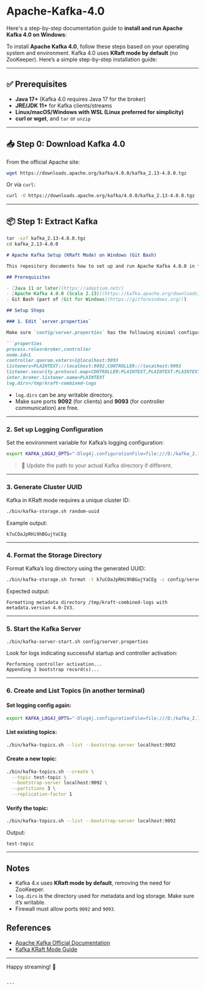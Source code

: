 # Apache-Kafka-4.0
Here's a step-by-step documentation guide to **install and run Apache Kafka 4.0 on Windows**:

To install **Apache Kafka 4.0**, follow these steps based on your operating system and environment. Kafka 4.0 uses **KRaft mode by default** (no ZooKeeper). Here’s a simple step-by-step installation guide:

---

## ✅ Prerequisites

* **Java 17+** (Kafka 4.0 requires Java 17 for the broker)
* **JRE/JDK 11+** for Kafka clients/streams
* **Linux/macOS/Windows with WSL (Linux preferred for simplicity)**
* **curl or wget**, and `tar` or `unzip`

---

## 📥 Step 0: Download Kafka 4.0

From the official Apache site:

```bash
wget https://downloads.apache.org/kafka/4.0.0/kafka_2.13-4.0.0.tgz
```

Or via `curl`:

```bash
curl -O https://downloads.apache.org/kafka/4.0.0/kafka_2.13-4.0.0.tgz
```

---

## 📦 Step 1: Extract Kafka

```bash
tar -xzf kafka_2.13-4.0.0.tgz
cd kafka_2.13-4.0.0
```

````markdown
# Apache Kafka Setup (KRaft Mode) on Windows (Git Bash)

This repository documents how to set up and run Apache Kafka 4.0.0 in **KRaft mode** (without ZooKeeper) on Windows using Git Bash.

## Prerequisites

- [Java 11 or later](https://adoptium.net/)
- [Apache Kafka 4.0.0 (Scala 2.13)](https://kafka.apache.org/downloads)
- Git Bash (part of [Git for Windows](https://gitforwindows.org/))

## Setup Steps

### 1. Edit `server.properties`

Make sure `config/server.properties` has the following minimal configuration for **KRaft mode**:

```properties
process.roles=broker,controller
node.id=1
controller.quorum.voters=1@localhost:9093
listeners=PLAINTEXT://localhost:9092,CONTROLLER://localhost:9093
listener.security.protocol.map=CONTROLLER:PLAINTEXT,PLAINTEXT:PLAINTEXT
inter.broker.listener.name=PLAINTEXT
log.dirs=/tmp/kraft-combined-logs
````

* `log.dirs` can be any writable directory.
* Make sure ports **9092** (for clients) and **9093** (for controller communication) are free.

---

### 2. Set up Logging Configuration

Set the environment variable for Kafka’s logging configuration:

```bash
export KAFKA_LOG4J_OPTS="-Dlog4j.configurationFile=file:///D:/kafka_2.13-4.0.0/config/tools-log4j2.yaml"
```

> 📝 Update the path to your actual Kafka directory if different.

---

### 3. Generate Cluster UUID

Kafka in KRaft mode requires a unique cluster ID:

```bash
./bin/kafka-storage.sh random-uuid
```

Example output:

```
k7uCOaJpRHi9hBGujYaCEg
```

---

### 4. Format the Storage Directory

Format Kafka’s log directory using the generated UUID:

```bash
./bin/kafka-storage.sh format -t k7uCOaJpRHi9hBGujYaCEg -c config/server.properties
```

Expected output:

```
Formatting metadata directory /tmp/kraft-combined-logs with metadata.version 4.0-IV3.
```

---

### 5. Start the Kafka Server

```bash
./bin/kafka-server-start.sh config/server.properties
```

Look for logs indicating successful startup and controller activation:

```
Performing controller activation...
Appending 3 bootstrap record(s)...
```

---

### 6. Create and List Topics (in another terminal)

#### Set logging config again:

```bash
export KAFKA_LOG4J_OPTS="-Dlog4j.configurationFile=file:///D:/kafka_2.13-4.0.0/config/tools-log4j2.yaml"
```

#### List existing topics:

```bash
./bin/kafka-topics.sh --list --bootstrap-server localhost:9092
```

#### Create a new topic:

```bash
./bin/kafka-topics.sh --create \
  --topic test-topic \
  --bootstrap-server localhost:9092 \
  --partitions 3 \
  --replication-factor 1
```

#### Verify the topic:

```bash
./bin/kafka-topics.sh --list --bootstrap-server localhost:9092
```

Output:

```
test-topic
```

---

## Notes

* Kafka 4.x uses **KRaft mode by default**, removing the need for ZooKeeper.
* `log.dirs` is the directory used for metadata and log storage. Make sure it’s writable.
* Firewall must allow ports `9092` and `9093`.

## References

* [Apache Kafka Official Documentation](https://kafka.apache.org/documentation/)
* [Kafka KRaft Mode Guide](https://kafka.apache.org/documentation/#kraft)

---

Happy streaming! 🚀

```

---

```
